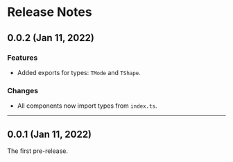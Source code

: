 # Release Notes

## 0.0.2 (Jan 11, 2022)

### Features

- Added exports for types: `TMode` and `TShape`.

### Changes

- All components now import types from `index.ts`.

---

## 0.0.1 (Jan 11, 2022)

The first pre-release.

